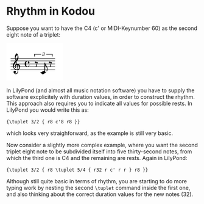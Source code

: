 # Rhythm in Kodou

Suppose you want to have the C4 (c' or MIDI-Keynumber 60) as the second eight note of a triplet:

![triole_A](./jpg/about_time_triole.png)

In LilyPond (and almost all music notation software) you have to supply the software excplicitely with duration values, in order to construct the rhythm. This approach also requires you to indicate all values for possible rests. In LilyPond you would write this as:

```
{\tuplet 3/2 { r8 c'8 r8 }}
```

which looks very straighforward, as the example is still very basic.

Now consider a slightly more complex example, where you want the second triplet eight note to be subdivided itself into five thirty-second notes, from which the third one is C4 and the remaining are rests. Again in LilyPond:

```
{\tuplet 3/2 { r8 \tuplet 5/4 { r32 r c' r r } r8 }}
```

Although still quite basic in terms of rhythm, you are starting to do more typing work by nesting the second ```\tuplet``` command inside the first one, and also thinking about the correct duration values for the new notes (32). 